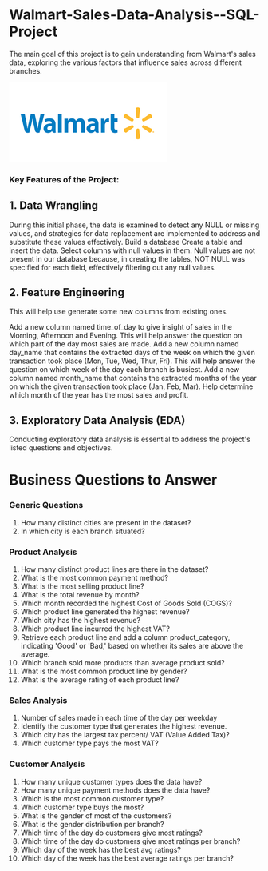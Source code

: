 # Walmart-Sales-Data-Analysis--SQL-Project

The main goal of this project is to gain understanding from Walmart's sales data, exploring the various factors that influence sales across different branches.

![Capture Image](https://github.com/KalpanaSharma05/Walmart-Sales-Data-Analysis--SQL-Project/blob/main/download.png)

### Key Features of the Project:
## 1. Data Wrangling
During this initial phase, the data is examined to detect any NULL or missing values, and strategies for data replacement are implemented to address and substitute these values effectively.
Build a database
Create a table and insert the data.
Select columns with null values in them. Null values are not present in our database because, in creating the tables, NOT NULL was specified for each field, effectively filtering out any null values.

## 2. Feature Engineering
This will help use generate some new columns from existing ones.

Add a new column named time_of_day to give insight of sales in the Morning, Afternoon and Evening. This will help answer the question on which part of the day most sales are made.
Add a new column named day_name that contains the extracted days of the week on which the given transaction took place (Mon, Tue, Wed, Thur, Fri). This will help answer the question on which week of the day each branch is busiest.
Add a new column named month_name that contains the extracted months of the year on which the given transaction took place (Jan, Feb, Mar). Help determine which month of the year has the most sales and profit.

## 3. Exploratory Data Analysis (EDA)

Conducting exploratory data analysis is essential to address the project's listed questions and objectives.

# Business Questions to Answer
### Generic Questions
1. How many distinct cities are present in the dataset?
2. In which city is each branch situated?
   
### Product Analysis
1. How many distinct product lines are there in the dataset?
2. What is the most common payment method?
3. What is the most selling product line?
4. What is the total revenue by month?
5. Which month recorded the highest Cost of Goods Sold (COGS)?
6. Which product line generated the highest revenue?
7. Which city has the highest revenue?
8. Which product line incurred the highest VAT?
9. Retrieve each product line and add a column product_category, indicating 'Good' or 'Bad,' based on whether its sales are above the average.
10. Which branch sold more products than average product sold?
11. What is the most common product line by gender?
12. What is the average rating of each product line?

### Sales Analysis
1. Number of sales made in each time of the day per weekday
2. Identify the customer type that generates the highest revenue.
3. Which city has the largest tax percent/ VAT (Value Added Tax)?
4. Which customer type pays the most VAT?
   
### Customer Analysis
1. How many unique customer types does the data have?
2. How many unique payment methods does the data have?
3. Which is the most common customer type?
4. Which customer type buys the most?
5. What is the gender of most of the customers?
6. What is the gender distribution per branch?
7. Which time of the day do customers give most ratings?
8. Which time of the day do customers give most ratings per branch?
9. Which day of the week has the best avg ratings?
10. Which day of the week has the best average ratings per branch?

